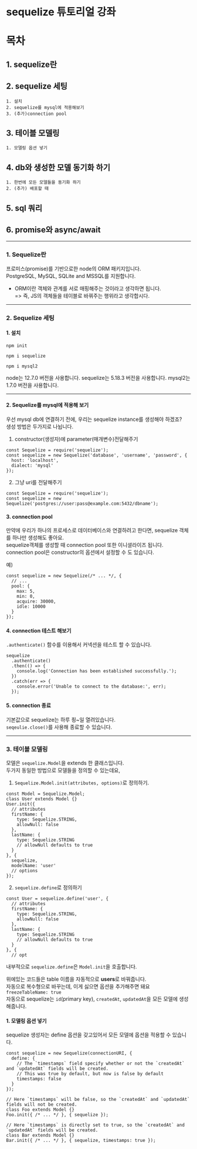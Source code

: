 # sequelize 튜토리얼 강좌

# 목차

## 1. sequelize란

## 2. sequelize 세팅
    1. 설치 
    2. sequelize를 mysql에 적용해보기
    3. (추가)connection pool

## 3. 테이블 모델링
    1. 모델링 옵션 넣기
## 4. db와 생성한 모델 동기화 하기
    1. 한번에 모든 모델들을 동기화 하기
    2. (추가) 배포할 때
## 5. sql 쿼리
## 6. promise와 async/await
--- 

### 1. Sequelize란

프로미스(promise)를 기반으로한 node의 ORM 패키지입니다.  
PostgreSQL, MySQL, SQLite and MSSQL를 지원합니다.

- ORM이란 객체와 관계를 서로 매핑해주는 것이라고 생각하면 됩니다.  
  => 즉, JS의 객체들을 테이블로 바꿔주는 행위라고 생각합시다.

---

### 2. Sequelize 세팅
#### 1. 설치 
`npm init`

`npm i sequelize`

`npm i mysql2`

node는 12.7.0 버전을 사용합니다.
sequelize는 5.18.3 버전을 사용합니다.
mysql2는 1.7.0 버전을 사용합니다.

---

#### 2. Sequelize를 mysql에 적용해 보기

우선 mysql db에 연결하기 전에, 우리는 sequelize instance를 생성해야 하겠죠?  
생성 방법은 두가지로 나뉩니다.

1. constructor(생성자)에 parameter(매개변수)전달해주기

```
const Sequelize = require('sequelize');
const sequelize = new Sequelize('database', 'username', 'password', {
  host: 'localhost',
  dialect: 'mysql'
});
```

2. 그냥 uri를 전달해주기

```
const Sequelize = require('sequelize');
const sequelize = new Sequelize('postgres://user:pass@example.com:5432/dbname');
```

#### 3. connection pool
만약에 우리가 하나의 프로세스로 데이터베이스와 연결하려고 한다면, sequelize 객체를 하나만 생성해도 좋아요.  
sequelize객체를 생성할 때 connection pool 또한 이니셜라이즈 됩니다.  
connection pool은 constructor의 옵션에서 설정할 수 도 있습니다. 

예) 
```
const sequelize = new Sequelize(/* ... */, {
  // ...
  pool: {
    max: 5,
    min: 0,
    acquire: 30000,
    idle: 10000
  }
});
```  

#### 4. connection 테스트 해보기  
```.authenticate()``` 함수를 이용해서 커넥션을 테스트 할 수 있습니다.  
```
sequelize
  .authenticate()
  .then(() => {
    console.log('Connection has been established successfully.');
  })
  .catch(err => {
    console.error('Unable to connect to the database:', err);
  });
```

#### 5. connection 종료
기본값으로 sequelize는 하루 죙~일 열려있습니다.  
```seqeulie.close()```를 사용해 종료할 수 있습니다.

---
### 3. 테이블 모델링

모델은 ```sequelize.Model```을 extends 한 클래스입니다.  
두가지 동일한 방법으로 모델들을 정의할 수 있는데요,  
1. ```Sequelize.Model.init(attributes, options)```로 정의하기.
```
const Model = Sequelize.Model;
class User extends Model {}
User.init({
  // attributes
  firstName: {
    type: Sequelize.STRING,
    allowNull: false
  },
  lastName: {
    type: Sequelize.STRING
    // allowNull defaults to true
  }
}, {
  sequelize,
  modelName: 'user'
  // options
});
```

2. ```sequelize.define```로 정의하기  
```
const User = sequelize.define('user', {
  // attributes
  firstName: {
    type: Sequelize.STRING,
    allowNull: false
  },
  lastName: {
    type: Sequelize.STRING
    // allowNull defaults to true
  }
}, {
  // opt
```
내부적으로 ```sequelize.define```은 ```Model.init```을 호출합니다.  

위에있는 코드들은 table 이름을 자동적으로 **users**로 바꿔줍니다.   
자동으로 복수형으로 바꾸는데, 이게 싫으면 옵션을 추가해주면 돼요
```freezeTableName: true```  
자동으로 sequelize는
```id```(primary key),
```createdAt```,
```updatedAt```을 모든 모델에 생성해줍니다.

#### 1. 모델링 옵션 넣기
sequelize 생성자는 define 옵션을 갖고있어서 모든 모델에 옵션을 적용할 수 있습니다.
```
const sequelize = new Sequelize(connectionURI, {
  define: {
    // The `timestamps` field specify whether or not the `createdAt` and `updatedAt` fields will be created.
    // This was true by default, but now is false by default
    timestamps: false
  }
});

// Here `timestamps` will be false, so the `createdAt` and `updatedAt` fields will not be created.
class Foo extends Model {}
Foo.init({ /* ... */ }, { sequelize });

// Here `timestamps` is directly set to true, so the `createdAt` and `updatedAt` fields will be created.
class Bar extends Model {}
Bar.init({ /* ... */ }, { sequelize, timestamps: true });
```

